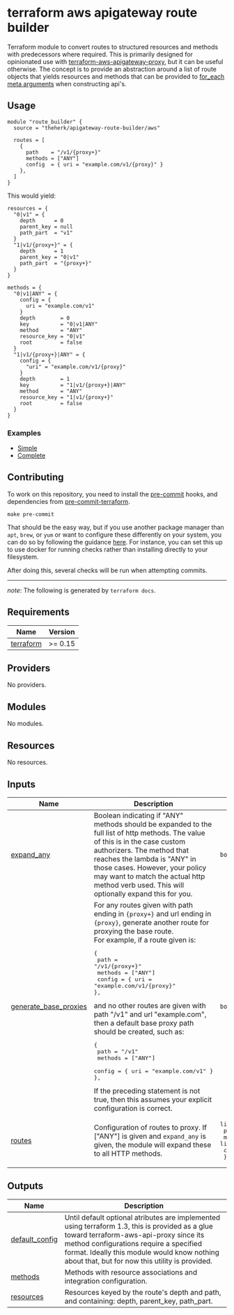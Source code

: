 # terraform aws apigateway route builder

Terraform module to convert routes to structured resources and methods with predecessors where required. This is primarily designed for opinionated use with [terraform-aws-apigateway-proxy](https://github.com/theherk/terraform-aws-apigateway-proxy/), but it can be useful otherwise. The concept is to provide an abstraction around a list of route objects that yields resources and methods that can be provided to [for_each meta arguments](https://www.terraform.io/language/meta-arguments/for_each) when constructing api's.

## Usage

``` hcl
module "route_builder" {
  source = "theherk/apigateway-route-builder/aws"

  routes = [
    {
      path    = "/v1/{proxy+}"
      methods = ["ANY"]
      config  = { uri = "example.com/v1/{proxy}" }
    },
  ]
}
```

This would yield:

``` hcl
resources = {
  "0|v1" = {
    depth      = 0
    parent_key = null
    path_part  = "v1"
  }
  "1|v1/{proxy+}" = {
    depth      = 1
    parent_key = "0|v1"
    path_part  = "{proxy+}"
  }
}

methods = {
  "0|v1|ANY" = {
    config = {
      uri = "example.com/v1"
    }
    depth        = 0
    key          = "0|v1|ANY"
    method       = "ANY"
    resource_key = "0|v1"
    root         = false
  }
  "1|v1/{proxy+}|ANY" = {
    config = {
      "uri" = "example.com/v1/{proxy}"
    }
    depth        = 1
    key          = "1|v1/{proxy+}|ANY"
    method       = "ANY"
    resource_key = "1|v1/{proxy+}"
    root         = false
  }
}
```

### Examples

- [Simple](examples/simple)
- [Complete](examples/complete)

## Contributing

To work on this repository, you need to install the [pre-commit](https://github.com/pre-commit/pre-commit) hooks, and dependencies from [pre-commit-terraform](https://github.com/antonbabenko/pre-commit-terraform).

    make pre-commit

That should be the easy way, but if you use another package manager than `apt`, `brew`, or `yum` or want to configure these differently on your system, you can do so by following the guidance [here](https://github.com/antonbabenko/pre-commit-terraform#1-install-dependencies). For instance, you can set this up to use docker for running checks rather than installing directly to your filesystem.

After doing this, several checks will be run when attempting commits.

---

_note_: The following is generated by `terraform docs`.

<!-- BEGINNING OF PRE-COMMIT-TERRAFORM DOCS HOOK -->
## Requirements

| Name | Version |
|------|---------|
| <a name="requirement_terraform"></a> [terraform](#requirement\_terraform) | >= 0.15 |

## Providers

No providers.

## Modules

No modules.

## Resources

No resources.

## Inputs

| Name | Description | Type | Default | Required |
|------|-------------|------|---------|:--------:|
| <a name="input_expand_any"></a> [expand\_any](#input\_expand\_any) | Boolean indicating if "ANY" methods should be expanded to the full list of http methods. The value of this is in the case custom authorizers. The method that reaches the lambda is "ANY" in those cases. However, your policy may want to match the actual http method verb used. This will optionally expand this for you. | `bool` | `false` | no |
| <a name="input_generate_base_proxies"></a> [generate\_base\_proxies](#input\_generate\_base\_proxies) | For any routes given with path ending in `{proxy+}` and url ending in `{proxy}`, generate another route for proxying the base route.<br/>For example, if a route given is:<pre>{<br/>  path    = "/v1/{proxy+}"<br/>  methods = ["ANY"]<br/>  config  = { uri = "example.com/v1/{proxy}"<br/>},</pre>and no other routes are given with path "/v1" and url "example.com", then a default base proxy path should be created, such as:<pre>{<br/>  path    = "/v1"<br/>  methods = ["ANY"]<br/>  config  = { uri = "example.com/v1" }<br/>},</pre>If the preceding statement is not true, then this assumes your explicit configuration is correct. | `bool` | `true` | no |
| <a name="input_routes"></a> [routes](#input\_routes) | Configuration of routes to proxy. If ["ANY"] is given and `expand_any` is given, the module will expand these to all HTTP methods. | <pre>list(object({<br/>    path    = string<br/>    methods = list(string)<br/>    config  = any<br/>  }))</pre> | n/a | yes |

## Outputs

| Name | Description |
|------|-------------|
| <a name="output_default_config"></a> [default\_config](#output\_default\_config) | Until default optional atributes are implemented using terraform 1.3, this is provided as a glue toward terraform-aws-api-proxy since its method configurations require a specified format. Ideally this module would know nothing about that, but for now this utility is provided. |
| <a name="output_methods"></a> [methods](#output\_methods) | Methods with resource associations and integration configuration. |
| <a name="output_resources"></a> [resources](#output\_resources) | Resources keyed by the route's depth and path, and containing: depth, parent\_key, path\_part. |
<!-- END OF PRE-COMMIT-TERRAFORM DOCS HOOK -->
